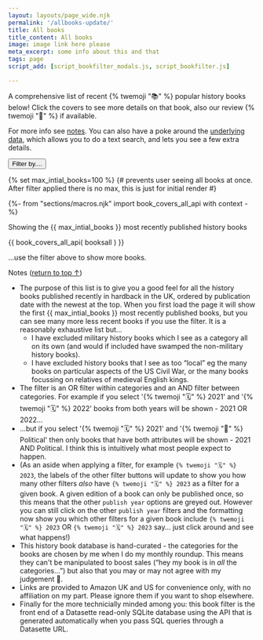 ```yaml
---
layout: layouts/page_wide.njk
permalink: '/allbooks-update/'
title: All books
title_content: All books
image: image link here please
meta_excerpt: some info about this and that
tags: page
script_add: [script_bookfilter_modals.js, script_bookfilter.js]

---
```


<div class="container">

A comprehensive list of recent {% twemoji "📚" %} popular history books below! Click the covers to see more details on that book, also our review {% twemoji "📝" %} if available.

For more info see <a href="#notes">notes</a>. You can also have a poke around the <a href="https://history-books-blush.vercel.app/data/books">underlying data</a>, which allows you to do a text search, and lets you see a few extra details.
  
</div>
<div class="bg-alternative">
<div class="container pad-top-20">
<div id="myFilterGroup" class="container border-rounded bg-normal pad-top-10 margin-top-20"><button type="button" title="show or hide menu" class="open_modal_bookfilter btn btn-color-accent ft-size-small" onclick="toggle_showdetails(id, 'filtercat1')">Filter by....</button>
</div>
</div>
</div>


<dialog class="modal_bookfilter">
<div class="container pad-top-20"> {# this will be start of modal #}


<p class="color-white">Filter by...</p>
<button class="modal_bookfilter_close">&#10005;</button>
<div class="tag-form bg-alternative border-rounded"> <!-- wrapper for accordian -->
<form id="form_filter">
<div id="output">
<p style="padding:20px">Filter options loading. Please refresh the page if they don't appear shortly!</p>
</div>
</form>
</div> <!-- end wrapper for accordian -->

</div> {# this will be end of modal #}
</dialog>

{% set max_intial_books=100 %} {# prevents user seeing all books at once. After filter applied there is no max, this is just for initial render #}

{%- from "sections/macros.njk" import book_covers_all_api with context -%}

<div class="bg-alternative pad-top-20">
<div class="container max-width-1300">
<p id="bookCount" class="ft-size-small">Showing the {{ max_intial_books }} most recently published history books</p>
{{ book_covers_all_api( booksall ) }}

<p id="moreBooks" class="ft-size-small">...use the filter above to show more books.</p>

</div>  
</div>

<div class="container">

<p id="notes">Notes (<a href="#my-body">return to top ↑</a>)</p>

- The purpose of this list is to give you a good feel for all the history books published recently in hardback in the UK, ordered by publication date with the newest at the top. When you first load the page it will show the first {{ max_intial_books }} most recently published books, but you can see many more less recent books if you use the filter. It is a reasonably exhaustive list but…
  - I have excluded military history books which I see as a category all on its own (and would if included have swamped the non-military history books).
  - I have excluded history books that I see as too “local” eg the many books on particular aspects of the US Civil War, or the many books focussing on relatives of medieval English kings.
- The filter is an OR filter within categories and an AND filter between categories. For example if you select '{% twemoji "🗓️" %}  2021' and '{% twemoji "🗓️" %} 2022' books from both years will be shown - 2021 OR 2022...
- ...but if you select '{% twemoji "🗓️" %} 2021' and '{% twemoji "👑" %} Political' then only books that have both attributes will be shown - 2021 AND Political. I think this is intuitively what most people expect to happen.
- (As an aside when applying a filter, for example `{% twemoji "🗓️" %} 2023`, the labels of the other filter buttons will update to show you how many other filters _also_ have `{% twemoji "🗓️" %} 2023` as a filter for a given book. A given edition of a book can only be published once, so this means that the other `publish year` options are greyed out. However you can still click on the other `publish year` filters and the formatting now show you which other filters for a given book include `{% twemoji "🗓️" %} 2023` OR `{% twemoji "🗓️" %} 2023` say... just click around and see what happens!)
- This history book database is hand-curated - the categories for the books are chosen by me when I do my monthly roundup. This means they can't be manipulated to boost sales (“hey my book is in *all* the categories...”) but also that you may or may not agree with my judgement 🙂.
- Links are provided to Amazon UK and US for convenience only, with no affiliation on my part. Please ignore them if you want to shop elsewhere.
- Finally for the more technicially minded among you: this book filter is the front end of a Datasette read-only SQLite database using the API that is generated automatically when you pass SQL queries through a Datasette URL.</div>